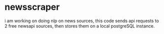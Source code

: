 # newsscraper
i am working on doing nlp on news sources, this code sends api requests to 2 free newsapi sources, then stores them on a local postgreSQL instance. 
